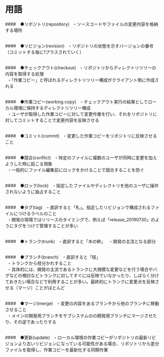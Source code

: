 # 用語

####　●リポジトリ(repository)
&ensp;・ソースコードやファイルの変更内容を格納する場所<br>
<br>

####　●リビジョン(revision)
&ensp;・リポジトリの状態を示すバージョンの番号（コミットする毎に1プラスされていく）<br>
<br>

####　●チェックアウト(checkout)
&ensp;・リポジトリからディレクトリツリーの内容を取得する処理<br>
&ensp;・「作業コピー」と呼ばれるディレクトリツリー構成がクライアント側に作成される<br>
<br>

####　●作業コピー(working copy)
&ensp;・チェックアウト実行の結果としてローカル環境に保持するディレクトリツリー構成<br>
&ensp;・ユーザが取得した作業コピーに対して変更作業を行い、それをリポジトリに対してコミットすることで変更内容を反映させる<br>
<br>

####　●コミット(commit)
&ensp;・変更した作業コピーをリポジトリに反映させること<br>
<br>

####　●競合(conflict)
&ensp;・特定のファイルに複数のユーザが同時に変更を加えようした時に起こる現象<br>
&ensp;・一般的にファイル編集前にロックをかけることで競合することを防ぐ<br>
<br>

####　●ロック(lock)
&ensp;・指定したファイルやディレクトリを他のユーザに操作されないように独占すること<br>
<br>

####　●タグ(tag)
&ensp;・直訳すると「札」。指定したリビジョンで構成されるファイルにつけるラベルのこと<br>
&ensp;・開発の現場ではリリースのタイミングで、例えば「release_20190730」のようにタグをつけて管理することが多い<br>
<br>

####　●トランク(trunk)
&ensp;・直訳すると「木の幹」
&ensp;・開発の主流となる部分<br>
<br>

####　●ブランチ(branch)
&ensp;・直訳すると「枝」<br>
&ensp;・トランクから枝分かれすること<br>
&ensp;・具体的には、開発の主流であるトランクに大規模な変更などを行う場合やバグなどの検討などトランクに対してすぐには反映でいなかったり、しばらく分けておきたい場合などで利用することが多い。最終的にトランクに変更点を反映させる（マージ）ことがほとんど<br>
<br>

####　●マージ(merge)
&ensp;・変更の内容をあるブランチから他のブランチに移動させること<br>
&ensp;・メインの開発用ブランチをサブシステムのの開発用ブランチにマージさせたり、その逆であったりする<br>
<br>

####　●更新(update)
&ensp;・ローカル環境の作業コピーがリポジトリの最新リビジョンより古いリビジョンになっている可能性がある場合、リポジトリから差分ファイルを取得し、作業コピーを最新化する同期作業<br>
<br>
